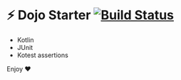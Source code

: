 # ⚡️ Dojo Starter [![Build Status](https://travis-ci.org/legzo/dojo-starter-kotlin.svg?branch=master)](https://travis-ci.org/legzo/dojo-starter-kotlin)

- Kotlin
- JUnit
- Kotest assertions

Enjoy ❤
